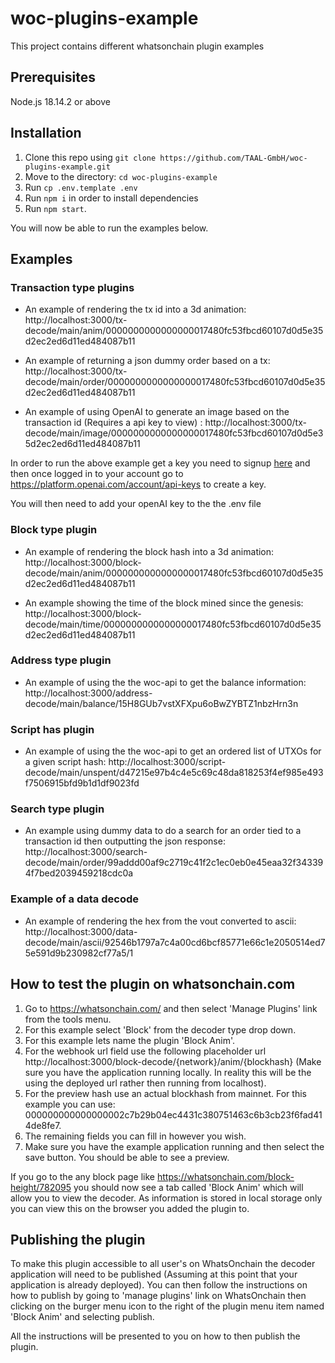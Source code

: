 # woc-plugins-example

This project contains different whatsonchain plugin examples

## Prerequisites

Node.js 18.14.2 or above

## Installation

1. Clone this repo using `git clone https://github.com/TAAL-GmbH/woc-plugins-example.git`
2. Move to the directory: `cd woc-plugins-example`
3. Run `cp .env.template .env`
4. Run `npm i` in order to install dependencies
5. Run `npm start`.

You will now be able to run the examples below.

## Examples

### Transaction type plugins

- An example of rendering the tx id into a 3d animation: http://localhost:3000/tx-decode/main/anim/0000000000000000017480fc53fbcd60107d0d5e35d2ec2ed6d11ed484087b11

- An example of returning a json dummy order based on a tx: http://localhost:3000/tx-decode/main/order/0000000000000000017480fc53fbcd60107d0d5e35d2ec2ed6d11ed484087b11

- An example of using OpenAI to generate an image based on the transaction id (Requires a api key to view)
  : http://localhost:3000/tx-decode/main/image/0000000000000000017480fc53fbcd60107d0d5e35d2ec2ed6d11ed484087b11

In order to run the above example get a key you need to signup [here](https://platform.openai.com/signup) and then once logged in to your account go to https://platform.openai.com/account/api-keys to create a key.

You will then need to add your openAI key to the the .env file

### Block type plugin

- An example of rendering the block hash into a 3d animation: http://localhost:3000/block-decode/main/anim/0000000000000000017480fc53fbcd60107d0d5e35d2ec2ed6d11ed484087b11

- An example showing the time of the block mined since the genesis: http://localhost:3000/block-decode/main/time/0000000000000000017480fc53fbcd60107d0d5e35d2ec2ed6d11ed484087b11

### Address type plugin

- An example of using the the woc-api to get the balance information: http://localhost:3000/address-decode/main/balance/15H8GUb7vstXFXpu6oBwZYBTZ1nbzHrn3n

### Script has plugin

- An example of using the the woc-api to get an ordered list of UTXOs for a given
  script hash: http://localhost:3000/script-decode/main/unspent/d47215e97b4c4e5c69c48da818253f4ef985e493f7506915bfd9b1d1df9023fd

### Search type plugin

- An example using dummy data to do a search for an order tied to a transaction id
  then outputting the json response: http://localhost:3000/search-decode/main/order/99addd00af9c2719c41f2c1ec0eb0e45eaa32f343394f7bed2039459218cdc0a

### Example of a data decode

- An example of rendering the hex from the vout converted to ascii: http://localhost:3000/data-decode/main/ascii/92546b1797a7c4a00cd6bcf85771e66c1e2050514ed75e591d9b230982cf77a5/1

## How to test the plugin on whatsonchain.com

1. Go to https://whatsonchain.com/ and then select 'Manage Plugins' link from the tools menu.
2. For this example select 'Block' from the decoder type drop down.
3. For this example lets name the plugin 'Block Anim'.
4. For the webhook url field use the following placeholder url http://localhost:3000/block-decode/{network}/anim/{blockhash} (Make sure you have the application running locally. In reality this will be the using the deployed url rather then running from localhost).
5. For the preview hash use an actual blockhash from mainnet. For this example you can use: 000000000000000002c7b29b04ec4431c380751463c6b3cb23f6fad414de8fe7.
6. The remaining fields you can fill in however you wish.
7. Make sure you have the example application running and then select the save button. You should be able to see a preview.

If you go to the any block page like https://whatsonchain.com/block-height/782095 you should now see a tab called 'Block Anim' which will allow you to view the decoder. As information is stored in local storage only you can view this on the browser you added the plugin to.

## Publishing the plugin

To make this plugin accessible to all user's on WhatsOnchain the decoder application will need to be published (Assuming at this point that your application is already deployed). You can then follow the instructions on how to publish by going to 'manage plugins' link on WhatsOnchain then clicking on the burger menu icon to the right of the plugin menu item named 'Block Anim' and selecting publish.

All the instructions will be presented to you on how to then publish the plugin.
